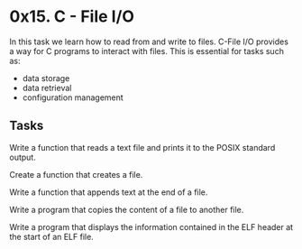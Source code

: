 # 0x15. C - File I/O

In this task we learn how to read from and write to files.
C-File I/O provides a way for C programs to interact with files.
This is essential for tasks such as:
 * data storage
 * data retrieval
 * configuration management

## Tasks
 Write a function that reads a text file and prints it to the POSIX standard output.

 Create a function that creates a file.

 Write a function that appends text at the end of a file.

 Write a program that copies the content of a file to another file.

 Write a program that displays the information contained in the ELF header at the start of an ELF file.
